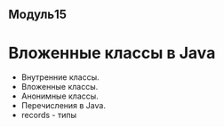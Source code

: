 ## Модуль15 
# Вложенные классы в Java
- Внутренние классы.
- Вложенные классы.
- Анонимные классы.
- Перечисления в Java.
- records - типы